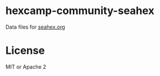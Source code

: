 hexcamp-community-seahex
========================

Data files for [seahex.org](https://seahex.org/)

# License

MIT or Apache 2
